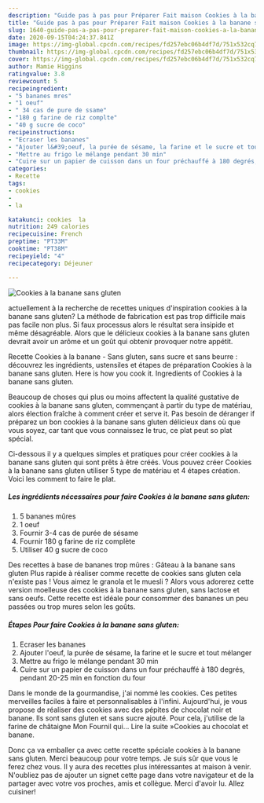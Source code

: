 ```yaml
---
description: "Guide pas à pas pour Préparer Fait maison Cookies à la banane sans gluten"
title: "Guide pas à pas pour Préparer Fait maison Cookies à la banane sans gluten"
slug: 1640-guide-pas-a-pas-pour-preparer-fait-maison-cookies-a-la-banane-sans-gluten
date: 2020-09-15T04:24:37.841Z
image: https://img-global.cpcdn.com/recipes/fd257ebc06b4df7d/751x532cq70/cookies-a-la-banane-sans-gluten-photo-principale-de-la-recette.jpg
thumbnail: https://img-global.cpcdn.com/recipes/fd257ebc06b4df7d/751x532cq70/cookies-a-la-banane-sans-gluten-photo-principale-de-la-recette.jpg
cover: https://img-global.cpcdn.com/recipes/fd257ebc06b4df7d/751x532cq70/cookies-a-la-banane-sans-gluten-photo-principale-de-la-recette.jpg
author: Mamie Higgins
ratingvalue: 3.8
reviewcount: 5
recipeingredient:
- "5 bananes mres"
- "1 oeuf"
- " 34 cas de pure de ssame"
- "180 g farine de riz complte"
- "40 g sucre de coco"
recipeinstructions:
- "Ecraser les bananes"
- "Ajouter l&#39;oeuf, la purée de sésame, la farine et le sucre et tout mélanger"
- "Mettre au frigo le mélange pendant 30 min"
- "Cuire sur un papier de cuisson dans un four préchauffé à 180 degrés, pendant 20-25 min en fonction du four"
categories:
- Recette
tags:
- cookies
- 
- la

katakunci: cookies  la 
nutrition: 249 calories
recipecuisine: French
preptime: "PT33M"
cooktime: "PT38M"
recipeyield: "4"
recipecategory: Déjeuner

---
```



![Cookies à la banane sans gluten](https://img-global.cpcdn.com/recipes/fd257ebc06b4df7d/751x532cq70/cookies-a-la-banane-sans-gluten-photo-principale-de-la-recette.jpg)

actuellement à la recherche de recettes uniques d'inspiration cookies à la banane sans gluten? La méthode de fabrication est pas trop difficile mais pas facile non plus. Si faux processus alors le résultat sera insipide et même désagréable. Alors que le délicieux cookies à la banane sans gluten devrait avoir un arôme et un goût qui obtenir provoquer notre appétit.

Recette Cookies à la banane - Sans gluten, sans sucre et sans beurre : découvrez les ingrédients, ustensiles et étapes de préparation Cookies à la banane sans gluten. Here is how you cook it. Ingredients of Cookies à la banane sans gluten.

Beaucoup de choses qui plus ou moins affectent la qualité gustative de cookies à la banane sans gluten, commençant à partir du type de matériau, alors élection fraîche à comment créer et serve it. Pas besoin de déranger if préparez un bon cookies à la banane sans gluten délicieux dans où que vous soyez, car tant que vous connaissez le truc, ce plat peut so plat spécial.


Ci-dessous il y a quelques simples et pratiques pour créer cookies à la banane sans gluten qui sont prêts à être créés. Vous pouvez créer Cookies à la banane sans gluten utiliser 5 type de matériau et 4 étapes création. Voici les comment to faire le plat.

<!--inarticleads1-->

##### Les ingrédients nécessaires pour faire Cookies à la banane sans gluten:

1.  5 bananes mûres
1.  1 oeuf
1. Fournir  3-4 cas de purée de sésame
1. Fournir 180 g farine de riz complète
1. Utiliser 40 g sucre de coco


Des recettes à base de bananes trop mûres : Gâteau à la banane sans gluten Plus rapide à réaliser comme recette de cookies sans gluten cela n&#39;existe pas ! Vous aimez le granola et le muesli ? Alors vous adorerez cette version moelleuse des cookies à la banane sans gluten, sans lactose et sans oeufs. Cette recette est idéale pour consommer des bananes un peu passées ou trop mures selon les goûts. 

<!--inarticleads2-->

##### Étapes Pour faire Cookies à la banane sans gluten:

1. Ecraser les bananes
1. Ajouter l&#39;oeuf, la purée de sésame, la farine et le sucre et tout mélanger
1. Mettre au frigo le mélange pendant 30 min
1. Cuire sur un papier de cuisson dans un four préchauffé à 180 degrés, pendant 20-25 min en fonction du four


Dans le monde de la gourmandise, j&#39;ai nommé les cookies. Ces petites merveilles faciles à faire et personnalisables à l&#39;infini. Aujourd&#39;hui, je vous propose de réaliser des cookies avec des pépites de chocolat noir et banane. Ils sont sans gluten et sans sucre ajouté. Pour cela, j&#39;utilise de la farine de châtaigne Mon Fournil qui… Lire la suite »Cookies au chocolat et banane. 


Donc ça va emballer ça avec cette recette spéciale cookies à la banane sans gluten. Merci beaucoup pour votre temps. Je suis sûr que vous le ferez chez vous. Il y aura des recettes plus  intéressantes at maison à venir. N'oubliez pas de ajouter un signet cette page dans votre navigateur et de la partager avec votre vos proches, amis et collègue. Merci d'avoir lu. Allez cuisiner!
